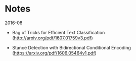 # Notes
2016-08


- Bag of Tricks for Efficient Text Classification (http://arxiv.org/pdf/1607.01759v3.pdf) 

- Stance Detection with Bidirectional Conditional Encoding (https://arxiv.org/pdf/1606.05464v1.pdf)
